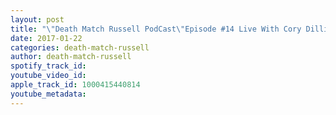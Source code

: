```yaml
---
layout: post
title: "\"Death Match Russell PodCast\"Episode #14 Live With Cory Dillinger JPCW Super Star As JPCW comes to Brick Nj February 11th! Tune In"
date: 2017-01-22
categories: death-match-russell
author: death-match-russell
spotify_track_id: 
youtube_video_id: 
apple_track_id: 1000415440814
youtube_metadata: 
---
```

